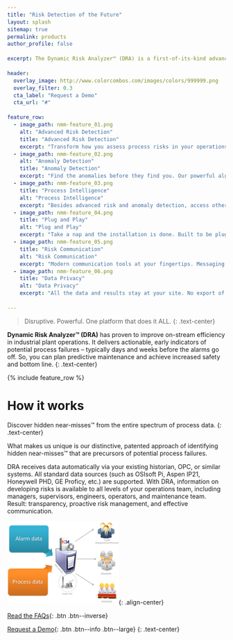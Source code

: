```yaml
---
title: "Risk Detection of the Future"
layout: splash
sitemap: true
permalink: products
author_profile: false

excerpt: The Dynamic Risk Analyzer™ (DRA) is a first-of-its-kind advanced warning software platform that identifies potential failures at initiation stage – enabling operating personnel to take proactive corrective actions and prevent losses.

header: 
  overlay_image: http://www.colorcombos.com/images/colors/999999.png
  overlay_filter: 0.3
  cta_label: "Request a Demo"
  cta_url: "#"

feature_row:
  - image_path: nmm-feature_01.png
    alt: "Advanced Risk Detection"
    title: "Advanced Risk Detection"
    excerpt: "Transform how you assess process risks in your operations. DRA provides critical insights on new risks and underlying drivers. So you can focus on solutions, not hunting for problems."
  - image_path: nmm-feature_02.png
    alt: "Anomaly Detection"
    title: "Anomaly Detection"
    excerpt: "Find the anomalies before they find you. Our powerful algorithms work rigorously to identify conditions that are not normal and can pose problems in the future."
  - image_path: nmm-feature_03.png
    title: "Process Intelligence"
    alt: "Process Intelligence"
    excerpt: "Besides advanced risk and anomaly detection, access other process intelligence insights to make proactive decisions."
  - image_path: nmm-feature_04.png
    title: "Plug and Play"
    alt: "Plug and Play"
    excerpt: "Take a nap and the installation is done. Built to be plug and play with your existing systems."
  - image_path: nmm-feature_05.png
    title: "Risk Communication"
    alt: "Risk Communication"
    excerpt: "Modern communication tools at your fingertips. Messaging, blogging, reporting, you name it."
  - image_path: nmm-feature_06.png
    title: "Data Privacy"
    alt: "Data Privacy"
    excerpt: "All the data and results stay at your site. No export of data outside your facility. This way your expertise remains in-house."

---
```


> Disruptive. Powerful. One platform that does it ALL.
{: .text-center}



**Dynamic Risk Analyzer&trade; (DRA)** has proven to improve on-stream efficiency in industrial plant operations. It delivers actionable, early indicators of potential process failures – typically days and weeks before the alarms go off.
So, you can plan predictive maintenance and achieve increased safety and bottom line.
{: .text-center}


{% include feature_row %}


# How it works

Discover hidden near-misses™ from the entire spectrum of process data. 
{: .text-center}


What makes us unique is our distinctive, patented approach of identifying hidden near-misses™ that are precursors of potential process failures. 

DRA receives data automatically via your existing historian, OPC, or similar systems. All standard data sources (such as OSIsoft Pi, Aspen IP21, Honeywell PHD, GE Proficy, etc.) are supported. With DRA, information on developing risks is available to all levels of your operations team, including managers, supervisors, engineers, operators, and maintenance team.
Result: transparency, proactive risk management, and effective communication.


![how-it-works](/images/how-it-works.png){: .align-center}




[Read the FAQs](/faqs){: .btn .btn--inverse}

[Request a Demo](/contact){: .btn .btn--info .btn--large}
{: .text-center}

